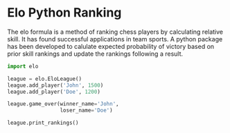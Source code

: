 # Elo Python Ranking
The elo formula is a method of ranking chess players by calculating relative skill. It has found successful applications in team sports. A python package has been developed to calulate expected probability of victory based on prior skill rankings and update the rankings following a result. 

```python
import elo

league = elo.EloLeague()
league.add_player('John', 1500)
league.add_player('Doe', 1200)

league.game_over(winner_name='John', 
                 loser_name='Doe')

league.print_rankings()

```

